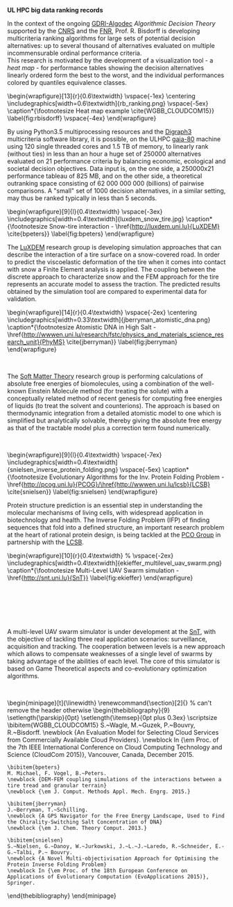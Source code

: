 __UL HPC big data ranking records__  

In the context of the ongoing [GDRI-Algodec](http://www.algodec.org) _Algorithmic Decision Theory_ supported by the [CNRS](http://www.cnrs.fr) and the [FNR](http://www.fnr.lu), Prof. R. Bisdorff is developing multicriteria ranking algorithms for large sets of potential decision alternatives: up to several thousand of alternatives evaluated on multiple incommensurable ordinal performance criteria.  
This research is motivated by the development of a visualization tool - a *heat map* - for performance tables showing the decision alternatives linearly ordered form the best to the worst, and the individual performances colored by quantiles equivalence classes.

\begin{wrapfigure}[13]{r}{0.6\textwidth}
    \vspace{-1ex}
    \centering \includegraphics[width=0.6\textwidth]{rb_ranking.png}
    \vspace{-5ex}
    \caption*{\footnotesize Heat map example \cite{WGBB_CLOUDCOM15}}
    \label{fig:rbisdorff}
    \vspace{-4ex}
\end{wrapfigure}

By using Python3.5 multiprocessing resources and the [Digraph3](http://leopold-loewenheim.uni.lu/docDigraph3/tutorial.html) multicriteria software library, it is possible, on the ULHPC [gaia-80](https://hpc.uni.lu/systems/gaia/#computing-capacity) machine using 120 single threaded cores and 1.5 TB of memory, to linearly rank (without ties) in less than an hour a huge set of 250000 alternatives evaluated on 21 performance criteria by balancing economic, ecological and societal decision objectives. Data input is, on the one side, a 250000x21 performance tableau of 825 MB, and on the other side, a theoretical outranking space consisting of 62 000 000 000 (billions) of pairwise comparisons. A "small" set of 1000 decision alternatives, in a similar setting, may thus be ranked typically in less than 5 seconds.

\begin{wrapfigure}[9]{l}{0.4\textwidth}
  \vspace{-3ex}
  \includegraphics[width=0.4\textwidth]{luxdem_snow_tire.jpg}
  \caption*{\footnotesize Snow-tire interaction - \href{http://luxdem.uni.lu}{LuXDEM} \cite{bpeters}}
  \label{fig:bpeters}
\end{wrapfigure}

The [LuXDEM](http://luxdem.uni.lu) research group is developing simulation approaches that can describe the interaction of a tire surface on a snow-covered road. In order to predict the viscoelastic deformation of the tire when it comes into contact with snow a Finite Element analysis is applied. The coupling between the discrete approach to characterize snow and the FEM approach for the tire represents an accurate model to assess the traction. The predicted results obtained by the simulation tool are compared to experimental data for validation.

\begin{wrapfigure}[14]{r}{0.4\textwidth}
  \vspace{-2ex}
  \centering \includegraphics[width=0.33\textwidth]{jberryman_atomistic_dna.png}
  \caption*{\footnotesize Atomistic DNA in High Salt - \href{http://wwwen.uni.lu/research/fstc/physics_and_materials_science_research_unit}{PhyMS} \cite{jberryman}}
  \label{fig:jberryman}
\end{wrapfigure}

&nbsp;

The [Soft Matter Theory](http://softmattertheory.uni.lu) research group is performing calculations of absolute free energies of biomolecules, using a combination of the well-known Einstein Molecule method (for treating the solute) with a conceptually related method of recent genesis for computing free energies of liquids (to treat the solvent and counterions). The approach is based on thermodynamic integration from a detailed atomistic model to one which is simplified but analytically solvable, thereby giving the absolute free energy as that of the tractable model plus a correction term found numerically.

&nbsp;

\begin{wrapfigure}[9]{l}{0.4\textwidth}
  \vspace{-7ex}
  \includegraphics[width=0.4\textwidth]{snielsen_inverse_protein_folding.png}
  \vspace{-5ex}
  \caption*{\footnotesize Evolutionary Algorithms for the Inv. Protein Folding Problem - \href{http://pcog.uni.lu}{PCOG}/\href{http://wwwen.uni.lu/lcsb}{LCSB} \cite{snielsen}}
  \label{fig:snielsen}
\end{wrapfigure}

Protein structure prediction is an essential step in understanding the molecular mechanisms of living cells, with widespread application in biotechnology and health.
The Inverse Folding Problem (IFP) of finding sequences that fold into a defined structure, an important research problem at the heart of rational protein design, is being tackled at the [PCO Group](http://pcog.uni.lu) in partnership with the [LCSB]({http://wwwen.uni.lu/lcsb).

\begin{wrapfigure}[10]{r}{0.4\textwidth}
  % \vspace{-2ex}
  \includegraphics[width=0.4\textwidth]{ekieffer_multilevel_uav_swarm.png}
  \caption*{\footnotesize Multi-Level UAV Swarm simulation - \href{http://snt.uni.lu}{SnT}}
  \label{fig:ekieffer}
\end{wrapfigure}

&nbsp;

&nbsp;

&nbsp;

A multi-level UAV swarm simulator is under development at the [SnT](http://snt.uni.lu), with the objective of tackling three real application scenarios: surveillance, acquisition and tracking. The cooperation between levels is a new approach which allows to compensate weaknesses of a single level of swarms by taking advantage of the abilities of each level. The core of this simulator is based on Game Theoretical aspects and co-evolutionary optimization algorithms.

&nbsp;

\begin{minipage}[t]{\linewidth}
\renewcommand{\section}[2]{}  % can't remove the header otherwise
\begin{thebibliography}{9}
    \setlength{\parskip}{0pt}
    \setlength{\itemsep}{0pt plus 0.3ex}
    \scriptsize
    \bibitem{WGBB_CLOUDCOM15}
    S.~Wagle, M.~Guzek, P.~Bouvry, R.~Bisdorff.
    \newblock {An Evaluation Model for Selecting Cloud Services from Commercially Available Cloud Providers}.
    \newblock In {\em Proc. of the 7th IEEE International Conference on Cloud Computing Technology and Science (CloudCom 2015)}, Vancouver, Canada, December 2015.

    \bibitem{bpeters}
    M. Michael, F. Vogel, B.~Peters.
    \newblock {DEM-FEM coupling simulations of the interactions between a tire tread and granular terrain}
    \newblock {\em J. Comput. Methods Appl. Mech. Engrg. 2015.}

    \bibitem{jberryman}
    J.~Berryman, T.~Schilling.
    \newblock {A GPS Navigator for the Free Energy Landscape, Used to Find the Chirality-Switching Salt Concentration of DNA}
    \newblock {\em J. Chem. Theory Comput. 2013.}

    \bibitem{snielsen}
    S.~Nielsen, G.~Danoy, W.~Jurkowski, J.~L.~J.~Laredo, R.~Schneider, E.-G.~Talbi, P.~ Bouvry.
    \newblock {A Novel Multi-objectivisation Approach for Optimising the Protein Inverse Folding Problem}
    \newblock In {\em Proc. of the 18th European Conference on Applications of Evolutionary Computation (EvoApplications 2015)}, Springer.

\end{thebibliography}
\end{minipage}
